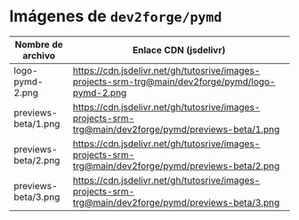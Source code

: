 # Imágenes de `dev2forge/pymd`

| Nombre de archivo                        | Enlace CDN (jsdelivr)                                                                                   |
|------------------------------------------|---------------------------------------------------------------------------------------------------------|
| logo-pymd-2.png                          | https://cdn.jsdelivr.net/gh/tutosrive/images-projects-srm-trg@main/dev2forge/pymd/logo-pymd-2.png       |
| previews-beta/1.png                      | https://cdn.jsdelivr.net/gh/tutosrive/images-projects-srm-trg@main/dev2forge/pymd/previews-beta/1.png   |
| previews-beta/2.png                      | https://cdn.jsdelivr.net/gh/tutosrive/images-projects-srm-trg@main/dev2forge/pymd/previews-beta/2.png   |
| previews-beta/3.png                      | https://cdn.jsdelivr.net/gh/tutosrive/images-projects-srm-trg@main/dev2forge/pymd/previews-beta/3.png   |
